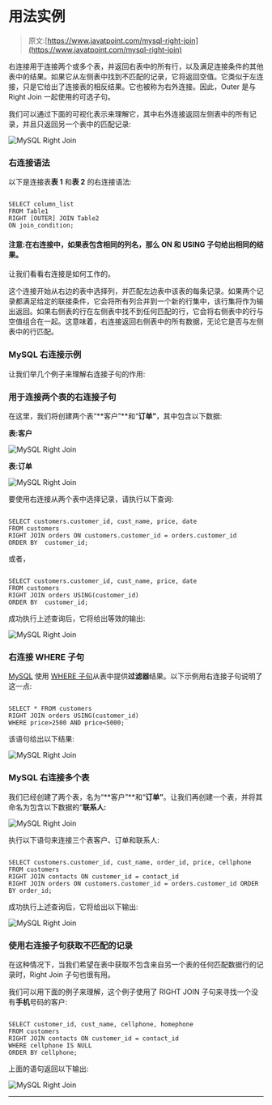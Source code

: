 # 用法实例

> 原文:[https://www.javatpoint.com/mysql-right-join](https://www.javatpoint.com/mysql-right-join)

右连接用于连接两个或多个表，并返回右表中的所有行，以及满足连接条件的其他表中的结果。如果它从左侧表中找到不匹配的记录，它将返回空值。它类似于左连接，只是它给出了连接表的相反结果。它也被称为右外连接。因此，Outer 是与 Right Join 一起使用的可选子句。

我们可以通过下面的可视化表示来理解它，其中右外连接返回左侧表中的所有记录，并且只返回另一个表中的匹配记录:

![MySQL Right Join](../Images/0d11a544fb093856498b1a5944332073.png)

### 右连接语法

以下是连接表**表 1** 和**表 2** 的右连接语法:

```

SELECT column_list
FROM Table1
RIGHT [OUTER] JOIN Table2 
ON join_condition;

```

#### 注意:在右连接中，如果表包含相同的列名，那么 ON 和 USING 子句给出相同的结果。

让我们看看右连接是如何工作的。

这个连接开始从右边的表中选择列，并匹配左边表中该表的每条记录。如果两个记录都满足给定的联接条件，它会将所有列合并到一个新的行集中，该行集将作为输出返回。如果右侧表的行在左侧表中找不到任何匹配的行，它会将右侧表中的行与空值组合在一起。这意味着，右连接返回右侧表中的所有数据，无论它是否与左侧表中的行匹配。

### MySQL 右连接示例

让我们举几个例子来理解右连接子句的作用:

### 用于连接两个表的右连接子句

在这里，我们将创建两个表“**客户”**和“**订单”**，其中包含以下数据:

**表:客户**

![MySQL Right Join](../Images/e2b8b60e5f642bc8e45628d2cad338cc.png)

**表:订单**

![MySQL Right Join](../Images/cf2a06109ae45cceec57fb9471510c38.png)

要使用右连接从两个表中选择记录，请执行以下查询:

```

SELECT customers.customer_id, cust_name, price, date
FROM customers
RIGHT JOIN orders ON customers.customer_id = orders.customer_id
ORDER BY  customer_id;

```

或者，

```

SELECT customers.customer_id, cust_name, price, date
FROM customers
RIGHT JOIN orders USING(customer_id)
ORDER BY  customer_id;

```

成功执行上述查询后，它将给出等效的输出:

![MySQL Right Join](../Images/4ed07eb5ae27caa8b2c72b7283e45e78.png)

### 右连接 WHERE 子句

[MySQL](https://www.javatpoint.com/mysql-tutorial) 使用 [WHERE 子句](https://www.javatpoint.com/mysql-where)从表中提供**过滤器**结果。以下示例用右连接子句说明了这一点:

```

SELECT * FROM customers
RIGHT JOIN orders USING(customer_id)
WHERE price>2500 AND price<5000;

```

该语句给出以下结果:

![MySQL Right Join](../Images/1f4f08d8813ed5f1121e20b3f39a0689.png)

### MySQL 右连接多个表

我们已经创建了两个表，名为“**客户”**和“**订单”**。让我们再创建一个表，并将其命名为包含以下数据的“**联系人:**

![MySQL Right Join](../Images/c8a10ca102a4395d94c5611c8cbd9d4e.png)

执行以下语句来连接三个表客户、订单和联系人:

```

SELECT customers.customer_id, cust_name, order_id, price, cellphone
FROM customers
RIGHT JOIN contacts ON customer_id = contact_id
RIGHT JOIN orders ON customers.customer_id = orders.customer_id ORDER BY order_id;

```

成功执行上述查询后，它将给出以下输出:

![MySQL Right Join](../Images/b18719631b17aab2445c2d73dc3dd181.png)

### 使用右连接子句获取不匹配的记录

在这种情况下，当我们希望在表中获取不包含来自另一个表的任何匹配数据行的记录时，Right Join 子句也很有用。

我们可以用下面的例子来理解，这个例子使用了 RIGHT JOIN 子句来寻找一个没有**手机**号码的客户:

```

SELECT customer_id, cust_name, cellphone, homephone
FROM customers
RIGHT JOIN contacts ON customer_id = contact_id
WHERE cellphone IS NULL
ORDER BY cellphone;

```

上面的语句返回以下输出:

![MySQL Right Join](../Images/f8eb58ad3542ccac51b552e2c8827251.png)

* * *